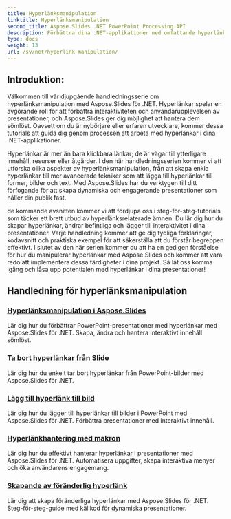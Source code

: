 ```yaml
---
title: Hyperlänksmanipulation
linktitle: Hyperlänksmanipulation
second_title: Aspose.Slides .NET PowerPoint Processing API
description: Förbättra dina .NET-applikationer med omfattande hyperlänksmanipulation med Aspose.Slides. Lär dig hur du hanterar hyperlänkar, skapar interaktiva presentationer och ökar användarens engagemang utan ansträngning.
type: docs
weight: 13
url: /sv/net/hyperlink-manipulation/
---
```


## Introduktion:

Välkommen till vår djupgående handledningsserie om hyperlänksmanipulation med Aspose.Slides för .NET. Hyperlänkar spelar en avgörande roll för att förbättra interaktiviteten och användarupplevelsen av presentationer, och Aspose.Slides ger dig möjlighet att hantera dem sömlöst. Oavsett om du är nybörjare eller erfaren utvecklare, kommer dessa tutorials att guida dig genom processen att arbeta med hyperlänkar i dina .NET-applikationer.

Hyperlänkar är mer än bara klickbara länkar; de är vägar till ytterligare innehåll, resurser eller åtgärder. I den här handledningsserien kommer vi att utforska olika aspekter av hyperlänksmanipulation, från att skapa enkla hyperlänkar till mer avancerade tekniker som att lägga till hyperlänkar till former, bilder och text. Med Aspose.Slides har du verktygen till ditt förfogande för att skapa dynamiska och engagerande presentationer som håller din publik fast.

de kommande avsnitten kommer vi att fördjupa oss i steg-för-steg-tutorials som täcker ett brett utbud av hyperlänksrelaterade ämnen. Du lär dig hur du skapar hyperlänkar, ändrar befintliga och lägger till interaktivitet i dina presentationer. Varje handledning kommer att ge dig tydliga förklaringar, kodavsnitt och praktiska exempel för att säkerställa att du förstår begreppen effektivt. I slutet av den här serien kommer du att ha en gedigen förståelse för hur du manipulerar hyperlänkar med Aspose.Slides och kommer att vara redo att implementera dessa färdigheter i dina projekt. Så låt oss komma igång och låsa upp potentialen med hyperlänkar i dina presentationer!

## Handledning för hyperlänksmanipulation
### [Hyperlänksmanipulation i Aspose.Slides](./hyperlink-manipulation/)
Lär dig hur du förbättrar PowerPoint-presentationer med hyperlänkar med Aspose.Slides för .NET. Skapa, ändra och hantera interaktivt innehåll sömlöst.
### [Ta bort hyperlänkar från Slide](./remove-hyperlinks/)
Lär dig hur du enkelt tar bort hyperlänkar från PowerPoint-bilder med Aspose.Slides för .NET.
### [Lägg till hyperlänk till bild](./add-hyperlink/)
Lär dig hur du lägger till hyperlänkar till bilder i PowerPoint med Aspose.Slides för .NET. Förbättra presentationer med interaktivt innehåll.
### [Hyperlänkhantering med makron](./macro-hyperlink/)
Lär dig hur du effektivt hanterar hyperlänkar i presentationer med Aspose.Slides för .NET. Automatisera uppgifter, skapa interaktiva menyer och öka användarens engagemang.
### [Skapande av föränderlig hyperlänk](./mutable-hyperlink/)
Lär dig att skapa föränderliga hyperlänkar med Aspose.Slides för .NET. Steg-för-steg-guide med källkod för dynamiska presentationer.